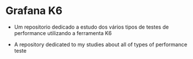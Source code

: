 # Grafana K6

- Um repositorio dedicado a estudo dos vários tipos de testes de performance utilizando a ferramenta K6

- A repository dedicated to my studies about all of types of performance teste 
